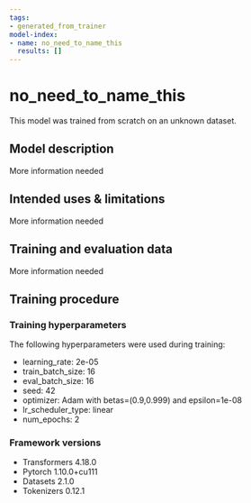 ```yaml
---
tags:
- generated_from_trainer
model-index:
- name: no_need_to_name_this
  results: []
---
```


<!-- This model card has been generated automatically according to the information the Trainer had access to. You
should probably proofread and complete it, then remove this comment. -->

# no_need_to_name_this

This model was trained from scratch on an unknown dataset.

## Model description

More information needed

## Intended uses & limitations

More information needed

## Training and evaluation data

More information needed

## Training procedure

### Training hyperparameters

The following hyperparameters were used during training:
- learning_rate: 2e-05
- train_batch_size: 16
- eval_batch_size: 16
- seed: 42
- optimizer: Adam with betas=(0.9,0.999) and epsilon=1e-08
- lr_scheduler_type: linear
- num_epochs: 2

### Framework versions

- Transformers 4.18.0
- Pytorch 1.10.0+cu111
- Datasets 2.1.0
- Tokenizers 0.12.1
